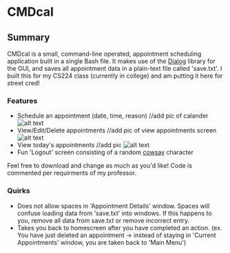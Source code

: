 # CMDcal

## Summary

CMDcal is a small, command-line operated, appointment scheduling application built in a single Bash file. It makes use of the [Dialog](https://linux.die.net/man/1/dialog) library for the GUI, and saves all appointment data in a plain-text file called 'save.txt'. I built this for my CS224 class (currently in college) and am putting it here for street cred!

### Features
- Schedule an appointment (date, time, reason) //add pic of calander
 	![alt text](https://github.com/lukeolson0/CMDcal/blob/main/img/calendar.jpg?raw=true)
- View/Edit/Delete appointments //add pic of view appointments screen
 	![alt text](https://github.com/lukeolson0/CMDcal/blob/main/img/stuff.jpg?raw=true)
- View today's appointments //add pic
 	![alt text](https://github.com/lukeolson0/CMDcal/blob/main/img/today.jpg?raw=true)
- Fun 'Logout' screen consisting of a random [cowsay](https://github.com/schacon/cowsay) character


Feel free to download and change as much as you'd like! Code is commented per requirments of my professor.


### Quirks
- Does not allow spaces in 'Appointment Details' window. Spaces will confuse loading data from 'save.txt' into windows. If this happens to you, remove all data from save.txt or remove incorrect entry. 
- Takes you back to homescreen after you have completed an action. (ex. You have just deleted an appointment -> instead of staying in 'Current Appointments' window, you are taken back to 'Main Menu')
